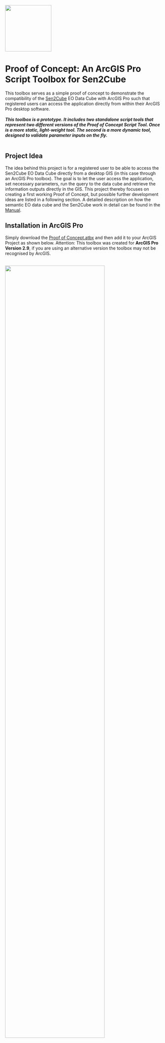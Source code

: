 <img src="https://manual.sen2cube.at/img/logo_b.png" height="150px" align="center">


# Proof of Concept: An ArcGIS Pro Script Toolbox for Sen2Cube
This toolbox serves as a simple proof of concept to demonstrate the compatibility of the [Sen2Cube](https://www.sen2cube.at/) EO Data Cube with ArcGIS Pro such that registered users can access the application directly from within their ArcGIS Pro desktop software.
<br>
<br>
<i><b>This toolbox is a prototype. It includes two standalone script tools that represent two different versions of the Proof of Concept Script Tool. Once is a more static, light-weight tool. The second is a more dynamic tool, designed to validate parameter inputs on the fly.</b></i>
<br>
<br>

## Project Idea <br>
The idea behind this project is for a registered user to be able to access the Sen2Cube EO Data Cube directly from a desktop GIS (in this case through an ArcGIS Pro toolbox). The goal is to let the user access the application, set necessary parameters, run the query to the data cube and retrieve the information outputs directly in the GIS. This project thereby focuses on creating a first working Proof of Concept, but possible further development ideas are listed in a following section. 
A detailed description on how the semantic EO data cube and the Sen2Cube work in detail can be found in the [Manual](https://manual.sen2cube.at/index.html). <br>


## Installation in ArcGIS Pro
Simply download the [Proof of Concept.atbx](https://github.com/Christina1281995/arcpy_toolbox_sen2cube/raw/main/Proof%20of%20Concept.atbx) and then add it to your ArcGIS Project as shown below. 
Attention: This toolbox was created for <b>ArcGIS Pro Version 2.9</b>, if you are using an alternative version the toolbox may not be recognised by ArcGIS.

<br>

<img src="https://user-images.githubusercontent.com/81073205/155815217-aa0b22f6-822a-4f99-a693-b838ab87f63e.png" width="80%">
<br>

When opening the toolbox, you will see the two standalone script tools. Each can be executed independently.

<img src="https://user-images.githubusercontent.com/81073205/155879690-2d4dde5e-8c3f-4b74-97ad-cb9badd81522.png" witdth="50%">

<br>
<br>
 
# Script Tool Version 1 (Light-Weight, Static)

<i>Code file available [here](https://github.com/Christina1281995/arcpy_toolbox_sen2cube/tree/main/src/static)</i>

In this initial scipt tool the objective was to create a connection to Sen2Cube and load an inference result into the ArcGIS Pro map. The tool is structured in such a manner that all parameters are first defined by the user and when the uesr then clicks "Run" a pop up window prompts the user to login to Sen2Cube. For the login a tkinter pop-up window was created, where the user enters their credentials. This toolbox comes with a pre-defined (hard-coded) set of factbases and knowledgebases from which the user can choose. All user inputs are then converted into the required formats for the Sen2Cube inference request. Once the inference is sent, every 10 seconds the script tool checks the status of the inferece. Once the status is "Succeeded" the result is downloaded and saved in the user's specified folder and automatically loaded into the map.

A large amount of time was spent understanding the OAuth login and session handling process to correctly generate a user token and refresh it after a certain amount of time. In addition, the formatting and conversion of the data to match the Sen2Cube requirements took some trial & error. During the testing phase it was seen that the pop-up window (implemented with tkinter) appears to work differently on different devices. Since no on-the-fly parameter validation is implemented here the user must be familiar with the valid geographic and temporal ranges. 

<b>Parameters</b>

Upon opening the tool, the user is promted to set a total of 8 optional and required parameters in the toolbox user interface. While the first seven will be used for creating the inference, the last one lets the user specify an output directory for the model outputs. 
Complete list of toolbox parameters: <br>

| Nr. | Parameter | Format |
|-----|----------|------|
|  1  | Area of interest* | Extent |
|  2  | Factbase* | String (Dropdown List) |
|  3  | Knowledgebase* |String (Dropdown List) |
|  4  |Start Date* | Date |
|  5  |End Date* | Date |
|  6  |Comment | String |
|  7  |Save as Favourite in Sen2Cube Account | Boolean |
|  8  |Output Directory* | Folder |

After clicking "Run" these further parameters are required from the user in a pop-up window:


| Nr. | Parameter | Format |
|-----|----------|------|
|  9  | Username* | String |
|  10  | Password* | Hidden String |

<i> * Required Parameters </i>

<b>Login and Session Handling</b>

Only registered users are able to use the toolbox. Therefore, when the tool is run, a pop-up login window asks the user for credentials to request the initial session token. This token is needed to create POST and GET requests to the JSON web API that interacts with the Sen2Cube backend. The initial token is only valid for 5 minutes, thus a refreshment is performed in the backbround to keep the session alive. <br>
Major parts of logic and code for login and session handling are based on the [Sen2Cli repository](https://github.com/ZGIS/sen2cli/tree/main/sen2cli).

<b>Requests</b>

In the background, a POST request is used to post the created inference datamodel to the inference API endpoint which will then create an inference entity which is executed by the backend. When the inference is posted, the inferece status is recurrently requested using a GET request until the inference failed or was successful. In the former case the process is exited, in the latter case the outputs are accessed.

<b>Output</b>

Inference outputs can be either one or more Geotiff rasters, CSV tables or a mix of both. The outputs are read from the response object as soon as the inference status is switched to "SUCCESSFUL" by the system. The results are then downloaded into the user-specified target folder and additionally added to the active map in ArcGIS Pro. In case only CSV and no spatial information is produced, the additional AOI polygon indicates which are was investigated.

### How It Works

A visual step-by-step display of how the tool works. 

<!-- ![image](https://user-images.githubusercontent.com/81073205/154639979-d092f2bc-8c99-4192-b123-1166612a5ab0.png) -->

![17_concept](https://user-images.githubusercontent.com/81073205/156007240-db82b44c-bb5c-44be-be82-c2f382b9f09e.png)

<br>
<br>
<br>
<br>
<br>

# Script Tool Version 2 (Dynamic)

<i>Code Files available [here](https://github.com/Christina1281995/arcpy_toolbox_sen2cube/tree/main/src/dynamic)</i>

The second version of the script tool implements a more dynamic functionality. It is based on the first tool and implements many of the same functions. It also uses the same parameters. <b>In contrast to the first version, which only establishes a connection with Sen2Cube when the user has already set the parameters and clicks "run", this version creates the connection to Sen2Cube at the beginning and then validates the user's parameter inputs on the fly.</b>

- Only factbases with the <b>status "OK"</b> are loaded into the drop down box for Factbases
- Once a Factbase is selected, it is <b>shown in the map</b> to make the Area of Interest selection more intuitive
- Once a Factbase is selected, the Factbase's <b>valid time ranges</b> are used to validate the user's selected dates
  - If the entered start date is either before or after the selected factbase's valid time range an Error Message is returned to the user immediately asking them to adjust this input
  - If the entered end date is either before or after the selected factbase's valid time range an Error Message is returned to the user immediately asking them to adjust this input
  - If the entered end date is before the entered start date an Error Message is returned to the user immediately asking them to adjust this input
- Once the user selects an Area of Interest (extent), the outline is <b>shown in the map</b> as well
- If the Area of Interest (extent) does not <b>intersect with the Factbase's footprint</b>, an Error Message is returned to the user asking them to adjust the AOI. The error is re-evaluated if the user changes the AOI or the Factbase.

<br>

An example of these error messages is shown here:

<img src="https://user-images.githubusercontent.com/81073205/156015509-d4d3b77f-bb55-4383-a823-e5dd43eedfa6.png" width="75%">

![14_error1](https://user-images.githubusercontent.com/81073205/156014557-e08ec76b-2652-43fd-a46c-7ea24bf6684b.png)

<br>

This second version of the script tool is likely the more user-friendly Sen2Cube prototype toolbox since it actively responds to the user's input, helping the user create a successful inference request. The visual components (the AOI and the factbase footprints) also enhance the user experience. By seeing the valid factbase footprint on the map it is easier for the user to understand where to place the AOI. Though this toolbox works, there are some further issues that need to be dealt with - these are outlined in the "Challenges and Future To-Do's" below.

### How it works

A visual step-by-step display of how the tool works. 

<br>

![concept4](https://user-images.githubusercontent.com/81073205/155880565-bd09f978-2ec0-4140-9f1d-57cafa7651e3.png)



## Challenges 
<br>

<b>(1) Projections (relevant to the AOI and map outputs):</b> The default map projection in ArcGIS Pro is the Web Mercator (EPSG: 3857). This means that any given spatial extent for the AOI is, by default, passed to the script tool in the unit "meters" rather than decimal degrees or degrees-minutes-seconds. The Sen2Cube backend expects to receive the AOI in the WGS84 (EPSG: 4326) projection in decimal degrees. To resolve this the following functions were implemented:

- <i>In script tool 1</i>: The tool reads the input extent and the map's current CRS. It then converts the given extent into ARcGIS point objects and <b>reprojects</b> them from the given CRS into the WGS84 CRS. This way the map displayed in the project can stay in the CRS chosen by the user. 
- <i>In script tool 2</i>: This tool loads several intermediate objects into the map (the footprint of the factbases and the selected AOI) as well as the final results. Since the factbase footprints are in WGS84 and reprojecting them into the Web Mercator format proved difficult, this tool <b>changes the map's CRS to WGS84 </b>when the tool is opened. Upon completion the CRS of the map can, of course, be changed back into any other CRS and will still contain all of the tools output products. 

<b>(2) Scripting the Tool Validation:</b> The tool validator reacts according to the user's live parameter input. As such, no "logging" or "print messages" are available to the programmer designing the validation functions. This proved to be a tedious task. A work-around was to user a "dummy" parameter or to add Error Messages to parameters whose values contain certain messages that reveal some insight into any errors in the code. In particular, working with geographical queries or objects was complex since the input for a "dummy parameter" or for Error messages can only be a string, and converting geographical objects into useful strings was not easy (this was the case for validating if the AOI intersects the Factbase). An unresolved issue is the user input for the AOI "union of inputs" and "intersection of inputs". In both cases, no information was found about what data is sent to the script tool and in whcih format. Due to the uncertain format it was (so far) not possible to create a "dummy parameter" or an Error Message with this information. This must be handled in the future.

## Future To-Do's
- Allowing a more diverse input for the AOI. Currently the tool only accepts an extent. In the future, this should be expanded for more complex shapes.
- The default option of the AOI needs to be handled.
- Implement an area check on the entered AOI, i.e. with a maximum allowed size to avoid a user time-out after 600 seconds.
- Handing the user more descriptive error messages from the backend.
- Transferring the logic of the entire toolbox into a QGIS Plugin using the respective plugin creator for a free software solution.
- Handle "Union of Inputs" and "Intersection of Inputs" for the AOI options. It's unclear what data and which format is passed to the script tool.
- Add metadata! Not possible while creating the toolbox: 

![15_metadata](https://user-images.githubusercontent.com/81073205/156004080-8b7fbd80-a090-4cf3-8c13-d76e2bb60300.png)


## Contributions

<b>Niklas Jaggy</b> - Login and Session Handling, POST requests to Sen2Cube, GET requests to Sen2Cube, filling inference request based on user input, displaying AOI in map, JSON data formatting, extracting information from inference result, documentation, general toolbox development, AOI area size validation (in progress)

<b>Christina Zorenboehmer</b> - Login and Session Handling, token refresh, Pop-Up login box, AOI CRS reprojection, filling inference request based on user input, JSON data formatting, handling multiple inference outputs and loading into map, validation functions for dynamic script tool (loading factbases and knowledgebases into parameters after login, validating time ranges and AOI on the fly, loading factbase AOIs into map on the fly, validation class login handling), general toolbox development, documentation

## Demo Video 

Kabul River, Afghanistan: Count Water Presence Inference.

This demo shows an example of how to use the toolbox and then work with the results in ArcGIS.

<img src="https://user-images.githubusercontent.com/81073205/157129666-bd5048a5-7156-44a1-aad5-3bcba14b686a.gif" width="30%">

### Demo (1/2): Downloading Toolbox, Parameterisation

https://user-images.githubusercontent.com/81073205/157130738-7008e2ec-e4fb-4dfd-8c7c-ecd721c8f38e.mp4

### Demo (2/2): Visualising Results

https://user-images.githubusercontent.com/81073205/157130825-08cd7dd9-79a2-4177-8078-7d9db24695d1.mp4

